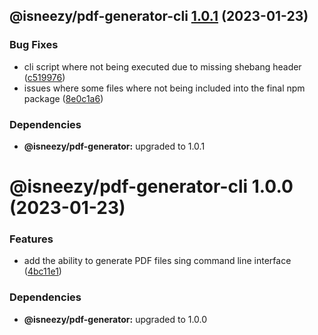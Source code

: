 ## @isneezy/pdf-generator-cli [1.0.1](https://github.com/isneezy/pdf-generator-service/compare/@isneezy/pdf-generator-cli@1.0.0...@isneezy/pdf-generator-cli@1.0.1) (2023-01-23)


### Bug Fixes

* cli script where not being executed due to missing shebang header ([c519976](https://github.com/isneezy/pdf-generator-service/commit/c519976ed2f428b4e213e19573a4279ca9d6dcac))
* issues where some files where not being included into the final npm package ([8e0c1a6](https://github.com/isneezy/pdf-generator-service/commit/8e0c1a69c210161e95f143fea5ebc672041a2733))





### Dependencies

* **@isneezy/pdf-generator:** upgraded to 1.0.1

# @isneezy/pdf-generator-cli 1.0.0 (2023-01-23)


### Features

* add the ability to generate PDF files sing command line interface ([4bc11e1](https://github.com/isneezy/pdf-generator-service/commit/4bc11e14c23e1644d66fb3272bc7ac4b6117f211))





### Dependencies

* **@isneezy/pdf-generator:** upgraded to 1.0.0
